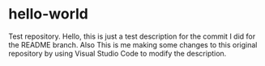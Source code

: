 # hello-world
Test repository.
Hello, this is just a test description for the commit I did for the README branch.
Also This is me making some changes to this original repository by using Visual Studio Code to modify the description.
